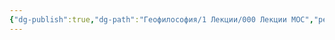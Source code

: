 ```yaml
---
{"dg-publish":true,"dg-path":"Геофилософия/1 Лекции/000 Лекции MOC","permalink":"/geofilosofiya/1-lekczii/000-lekczii-moc/"}
---
```



